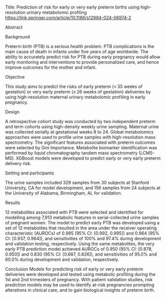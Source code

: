 Title: Prediction of risk for early or very early preterm births using high-resolution urinary metabolomic profiling
https://link.springer.com/article/10.1186/s12884-024-06974-2

Abstract

Background

Preterm birth (PTB) is a serious health problem. PTB complications is the main cause of death in infants under five years of age worldwide. The ability to accurately predict risk for PTB during early pregnancy would allow early monitoring and interventions to provide personalized care, and hence improve outcomes for the mother and infant.

Objective

This study aims to predict the risks of early preterm (< 35 weeks of gestation) or very early preterm (≤ 26 weeks of gestation) deliveries by using high-resolution maternal urinary metabolomic profiling in early pregnancy.

Design

A retrospective cohort study was conducted by two independent preterm and term cohorts using high-density weekly urine sampling. Maternal urine was collected serially at gestational weeks 8 to 24. Global metabolomics approaches were used to profile urine samples with high-resolution mass spectrometry. The significant features associated with preterm outcomes were selected by Gini Importance. Metabolite biomarker identification was performed by liquid chromatography tandem mass spectrometry (LCMS-MS). XGBoost models were developed to predict early or very early preterm delivery risk.

Setting and participants

The urine samples included 329 samples from 30 subjects at Stanford University, CA for model development, and 156 samples from 24 subjects at the University of Alabama, Birmingham, AL for validation.

Results

12 metabolites associated with PTB were selected and identified for modelling among 7,913 metabolic features in serial-collected urine samples of pregnant women. The model to predict early PTB was developed using a set of 12 metabolites that resulted in the area under the receiver operating characteristic (AUROCs) of 0.995 (95% CI: [0.992, 0.995]) and 0.964 (95% CI: [0.937, 0.964]), and sensitivities of 100% and 97.4% during development and validation testing, respectively. Using the same metabolites, the very early PTB prediction model achieved AUROCs of 0.950 (95% CI: [0.878, 0.950]) and 0.830 (95% CI: [0.687, 0.826]), and sensitivities of 95.0% and 60.0% during development and validation, respectively.

Conclusion
Models for predicting risk of early or very early preterm deliveries were developed and tested using metabolic profiling during the 1st and 2nd trimesters of pregnancy. With patient validation studies, risk prediction models may be used to identify at-risk pregnancies prompting alterations in clinical care, and to gain biological insights of preterm birth.

